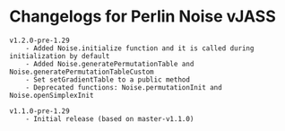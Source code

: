 # Changelogs for Perlin Noise vJASS

    v1.2.0-pre-1.29
        - Added Noise.initialize function and it is called during initialization by default
        - Added Noise.generatePermutationTable and Noise.generatePermutationTableCustom
        - Set setGradientTable to a public method
        - Deprecated functions: Noise.permutationInit and Noise.openSimplexInit

    v1.1.0-pre-1.29
        - Initial release (based on master-v1.1.0)
